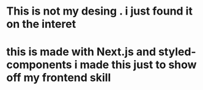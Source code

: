 # This is not my desing . i just found it on the interet

# this is made with Next.js and styled-components i made this just to show off my frontend skill
